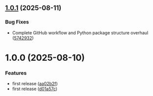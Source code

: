 ## [1.0.1](https://github.com/bruvio/employee-simulation-system/compare/1.0.0...1.0.1) (2025-08-11)


### Bug Fixes

* Complete GitHub workflow and Python package structure overhaul ([5742932](https://github.com/bruvio/employee-simulation-system/commit/5742932d8e1f3a4ee4629a7a486fb6f082e660ed))

# 1.0.0 (2025-08-10)


### Features

* first release ([aa02b2f](https://github.com/bruvio/employee-simulation-system/commit/aa02b2f5ef41cb709fb220ddf7b4a6a6aee66566))
* first release ([d01a57c](https://github.com/bruvio/employee-simulation-system/commit/d01a57cd614e9d0adff498e7708e2b7a037403e6))
